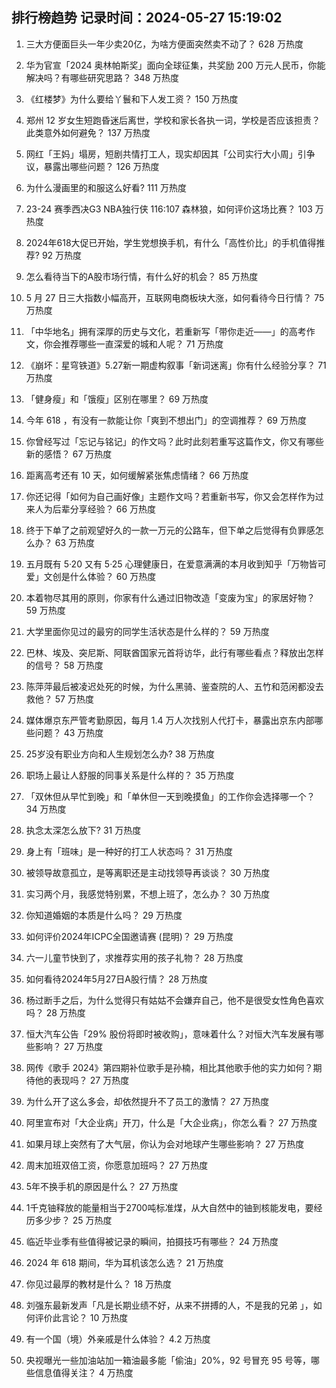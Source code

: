 
## 排行榜趋势 记录时间：2024-05-27 15:19:02
  
  1. 三大方便面巨头一年少卖20亿，为啥方便面突然卖不动了？ 628 万热度
    
  2. 华为官宣「2024 奥林帕斯奖」面向全球征集，共奖励 200 万元人民币，你能解决吗？有哪些研究思路？ 348 万热度
    
  3. 《红楼梦》为什么要给丫鬟和下人发工资？ 150 万热度
    
  4. 郑州 12 岁女生短跑昏迷后离世，学校和家长各执一词，学校是否应该担责？此类意外如何避免？ 137 万热度
    
  5. 网红「王妈」塌房，短剧共情打工人，现实却因其「公司实行大小周」引争议，暴露出哪些问题？ 126 万热度
    
  6. 为什么漫画里的和服这么好看? 111 万热度
    
  7. 23-24 赛季西决G3 NBA独行侠 116:107 森林狼，如何评价这场比赛？ 103 万热度
    
  8. 2024年618大促已开始，学生党想换手机，有什么「高性价比」的手机值得推荐? 92 万热度
    
  9. 怎么看待当下的A股市场行情，有什么好的机会？ 85 万热度
    
  10. 5 月 27 日三大指数小幅高开，互联网电商板块大涨，如何看待今日行情？ 75 万热度
    
  11. 「中华地名」拥有深厚的历史与文化，若重新写「带你走近——」的高考作文，你会推荐哪些一直深爱的城和人呢？ 71 万热度
    
  12. 《崩坏：星穹铁道》5.27新一期虚构叙事「新词迷离」你有什么经验分享？ 71 万热度
    
  13. 「健身瘦」和「饿瘦」区别在哪里？ 69 万热度
    
  14. 今年 618 ，有没有一款能让你「爽到不想出门」的空调推荐？ 69 万热度
    
  15. 你曾经写过「忘记与铭记」的作文吗？此时此刻若重写这篇作文，你又有哪些新的感悟？ 67 万热度
    
  16. 距离高考还有 10 天，如何缓解紧张焦虑情绪？ 66 万热度
    
  17. 你还记得「如何为自己画好像」主题作文吗？若重新书写，你又会怎样作为过来人为后辈分享经验？ 66 万热度
    
  18. 终于下单了之前观望好久的一款一万元的公路车，但下单之后觉得有负罪感怎么办？ 63 万热度
    
  19. 五月既有 5·20 又有 5·25 心理健康日，在爱意满满的本月收到知乎「万物皆可爱」文创是什么体验？ 60 万热度
    
  20. 本着物尽其用的原则，你家有什么通过旧物改造「变废为宝」的家居好物？ 59 万热度
    
  21. 大学里面你见过的最穷的同学生活状态是什么样的？ 59 万热度
    
  22. 巴林、埃及、突尼斯、阿联酋国家元首将访华，此行有哪些看点？释放出怎样的信号？ 58 万热度
    
  23. 陈萍萍最后被凌迟处死的时候，为什么黑骑、鉴查院的人、五竹和范闲都没去救他？ 57 万热度
    
  24. 媒体爆京东严管考勤原因，每月 1.4 万人次找别人代打卡，暴露出京东内部哪些问题？ 43 万热度
    
  25. 25岁没有职业方向和人生规划怎么办? 38 万热度
    
  26. 职场上最让人舒服的同事关系是什么样的？ 35 万热度
    
  27. 「双休但从早忙到晚」和「单休但一天到晚摸鱼」的工作你会选择哪一个？ 34 万热度
    
  28. 执念太深怎么放下? 31 万热度
    
  29. 身上有「班味」是一种好的打工人状态吗？ 31 万热度
    
  30. 被领导故意孤立，是等离职还是主动找领导再谈谈？ 30 万热度
    
  31. 实习两个月，我感觉特别累，不想上班了，怎么办？ 30 万热度
    
  32. 你知道婚姻的本质是什么吗？ 29 万热度
    
  33. 如何评价2024年ICPC全国邀请赛 (昆明)？ 29 万热度
    
  34. 六一儿童节快到了，求推荐实用的孩子礼物？ 28 万热度
    
  35. 如何看待2024年5月27日A股行情？ 28 万热度
    
  36. 杨过断手之后，为什么觉得只有姑姑不会嫌弃自己，他不是很受女性角色喜欢吗？ 28 万热度
    
  37. 恒大汽车公告「29% 股份将即时被收购」，意味着什么？对恒大汽车发展有哪些影响？ 27 万热度
    
  38. 网传《歌手 2024》第四期补位歌手是孙楠，相比其他歌手他的实力如何？期待他的表现吗？ 27 万热度
    
  39. 为什么开了这么多会，却依然提升不了员工的激情？ 27 万热度
    
  40. 阿里宣布对「大企业病」开刀，什么是「大企业病」，你怎么看？ 27 万热度
    
  41. 如果月球上突然有了大气层，你认为会对地球产生哪些影响？ 27 万热度
    
  42. 周末加班双倍工资，你愿意加班吗？ 27 万热度
    
  43. 5年不换手机的原因是什么？ 27 万热度
    
  44. 1千克铀释放的能量相当于2700吨标准煤，从大自然中的铀到核能发电，要经历多少步？ 25 万热度
    
  45. 临近毕业季有些值得被记录的瞬间，拍摄技巧有哪些？ 24 万热度
    
  46. 2024 年 618 期间，华为耳机该怎么选？ 21 万热度
    
  47. 你见过最厚的教材是什么？ 18 万热度
    
  48. 刘强东最新发声「凡是长期业绩不好，从来不拼搏的人，不是我的兄弟 」，如何评价此言论？ 10 万热度
    
  49. 有一个国（境）外亲戚是什么体验？ 4.2 万热度
    
  50. 央视曝光一些加油站加一箱油最多能「偷油」20%，92 号冒充 95 号等，哪些信息值得关注？ 4 万热度
    
